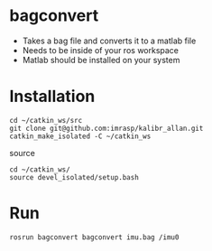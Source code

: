 # bagconvert

* Takes a bag file and converts it to a matlab file
* Needs to be inside of your ros workspace
* Matlab should be installed on your system

# Installation
```
cd ~/catkin_ws/src
git clone git@github.com:imrasp/kalibr_allan.git
catkin_make_isolated -C ~/catkin_ws
```
source
```
cd ~/catkin_ws/
source devel_isolated/setup.bash
```

# Run
```
rosrun bagconvert bagconvert imu.bag /imu0
```
